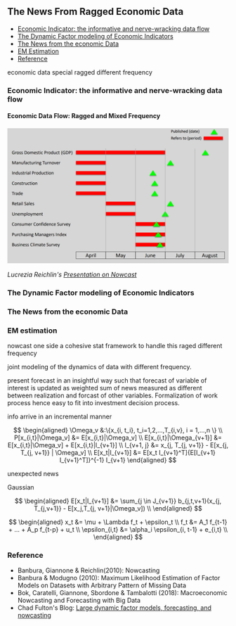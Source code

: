 
#


## The News From Ragged Economic Data 

- [Economic Indicator: the informative and nerve-wracking data flow](#data)
- [The Dynamic Factor modeling of Economic Indicators](#dfm)
- [The News from the economic Data](#news)
- [EM Estimation](#em)
- [Reference](#ref)

economic data special
ragged
different frequency

### Economic Indicator: the informative and nerve-wracking data flow <a name="data"></a>



#### Economic Data Flow: Ragged and Mixed Frequency

![Image of Pyramid](https://raw.githubusercontent.com/SkyBlueRW/SkyBlueRW.github.io/main/_posts/asset/ragged_economic_indicator.png)

*Lucrezia Reichlin's [Presentation on Nowcast](https://www.oecd.org/naec/new-economic-policymaking/NAEC_2019_Nowcasting_L_Reichlin.pdf)*

### The Dynamic Factor modeling of Economic Indicators <a name="dfm"></a>


### The News from the economic Data <a name="news"></a>

### EM estimation <a name="em"></a>


nowcast 
one side a cohesive stat framework to handle this raged different frequency

joint modeling of the dynamics of data with different frequency.

present forecast in an insightful way such that forecast of variable of interest is updated as weighted sum of news measured as different between realization and forcast of other variables. Formalization of work process hence easy to fit into investment decision process.

info arrive in an incremental manner




$$
\begin{aligned}
\Omega_v &:\{x_{i, t_i}, t_i=1,2,...,T_{i,v}, i = 1,...,n \} \\
P[x_{i,t}|\Omega_v] &= E[x_{i,t}|\Omega_v] \\ 
E[x_{i,t}|\Omega_{v+1}] &= E[x_{i,t}|\Omega_v] + E[x_{i,t}|I_{v+1}] \\ 
I_{v+1, j} &= x_{j, T_{j, v+1}} - E[x_{j, T_{j, v+1}} | \Omega_v] \\
E[x_t|I_{v+1}] &= E[x_t I_{v+1}^T]{E[I_{v+1} I_{v+1}^T]}^{-1} I_{v+1}
\end{aligned}
$$

unexpected news

Gaussian


$$
\begin{aligned}
E[x_t|I_{v+1}] &= \sum_{j \in J_{v+1}} b_{j,t,v+1}(x_{j, T_{j,v+1}} - E[x_j,T_{j, v+1}|\Omega_v]) \\ 
\end{aligned}
$$


$$
\begin{aligned}
x_t &= \mu + \Lambda f_t + \epsilon_t \\
f_t &= A_1 f_{t-1} + ... + A_p f_{t-p} + u_t \\ 
\epsilon_{i,t} &= \alpha_i \epsilon_{i, t-1} + e_{i,t} \\ 
\end{aligned}
$$


### Reference <a name="ref"></a>


- Banbura, Giannone & Reichlin(2010): Nowcasting
- Banbura & Modugno (2010): Maximum Likelihood Estimation of Factor Models on Datasets with Arbitrary Pattern of Missing Data
- Bok, Caratelli, Giannone, Sbordone & Tambalotti (2018): Macroeconomic Nowcasting and Forecasting with Big Data
- Chad Fulton's Blog: [Large dynamic factor models, forecasting, and nowcasting](http://www.chadfulton.com/topics/statespace_large_dynamic_factor_models.html)
